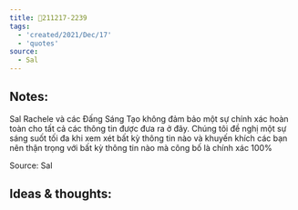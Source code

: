 ```yaml
---
title: 💬211217-2239
tags:
  - 'created/2021/Dec/17'
  - 'quotes'
source:
  - Sal
---
```


## Notes:
Sal Rachele và các Đấng Sáng Tạo không đảm bảo một sự chính xác hoàn toàn cho tất cả các thông tin được đưa ra ở đây. Chúng tôi đề nghị một sự sáng suốt tối đa khi xem xét bất kỳ thông tin nào và khuyến khích các bạn nên thận trọng với bất kỳ thông tin nào mà công bố là chính xác 100%

Source: Sal

## Ideas & thoughts:
